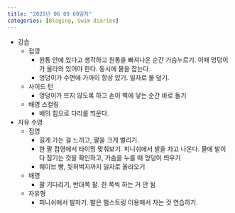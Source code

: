 ```yaml
---
title: "2025년 06 09 69일차"
categories: [Bloging, Swim diaries]
---
```


- 강습
  - 접영
    - 원통 안에 있다고 생각하고 원통을 빠져나온 순간 가슴누르기. 이때 엉덩이가 올라와 있어야 한다. 동시에 물을 잡는다. 
    - 엉덩이가 수면에 가까이 항상 있기. 일자로 물 덮기. 
  - 사이드 턴
    - 엉덩이가 뜨지 않도록 하고 손이 벽에 닿는 순간 바로 돌기
  - 배영 스컬링
    - 배의 힘으로 다리를 띄운다.
- 자유 수영
  - 접영
    - 길게 가는 걸 느끼고, 팔을 크게 벌리기.
    - 한 팔 접영에서 타이밍 맞춰보기. 피니쉬에서 발을 차고 나온다. 물에 발이 다 잠기는 것을 확인하고, 가슴을 누를 때 엉덩이 띄우기
    - 웨이브 빵, 뒷허벅지까지 일자로 올라오기
  - 배영 
    - 팔 기다리기, 반대쪽 팔. 한 쪽씩 하는 거 안 됨
  - 자유형
    - 피니쉬에서 발차기. 발은 햄스트링 이용해서 차는 것 연습하기.
